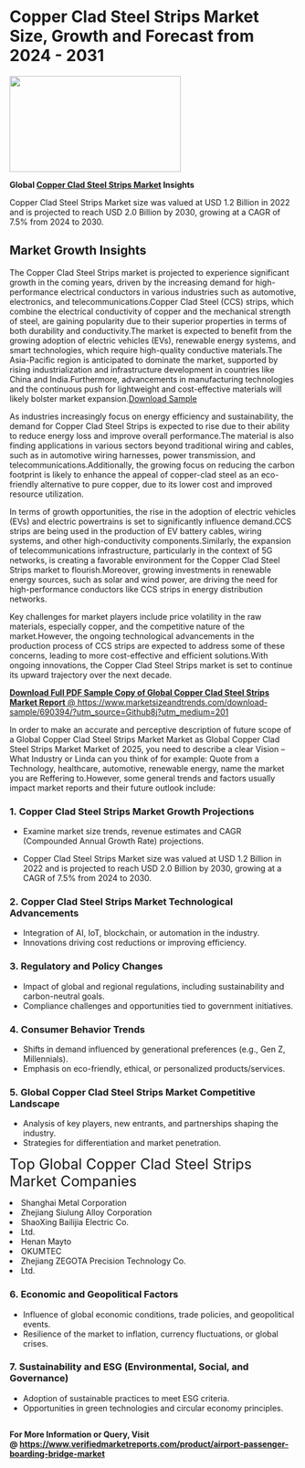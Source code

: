 <H1>Copper Clad Steel Strips Market Size, Growth and Forecast from 2024 - 2031</H1><img class="aligncenter size-medium wp-image-584254" src="https://thirdeyenews.in/wp-content/uploads/2024/09/Global-Market-Research-300x168.jpeg" alt="" width="300" height="168" /><p><strong>Global&nbsp;<a href="https://www.marketsizeandtrends.com/download-sample/690394/?utm_source=Github8j?utm_medium=201">Copper Clad Steel Strips Market</a> Insights</strong></p><p>Copper Clad Steel Strips Market size was valued at USD 1.2 Billion in 2022 and is projected to reach USD 2.0 Billion by 2030, growing at a CAGR of 7.5% from 2024 to 2030.</p><p><h2>Market Growth Insights</h2> <p>The Copper Clad Steel Strips market is projected to experience significant growth in the coming years, driven by the increasing demand for high-performance electrical conductors in various industries such as automotive, electronics, and telecommunications.Copper Clad Steel (CCS) strips, which combine the electrical conductivity of copper and the mechanical strength of steel, are gaining popularity due to their superior properties in terms of both durability and conductivity.The market is expected to benefit from the growing adoption of electric vehicles (EVs), renewable energy systems, and smart technologies, which require high-quality conductive materials.The Asia-Pacific region is anticipated to dominate the market, supported by rising industrialization and infrastructure development in countries like China and India.Furthermore, advancements in manufacturing technologies and the continuous push for lightweight and cost-effective materials will likely bolster market expansion.<a href="download-sample-link">Download Sample</a></p> <p>As industries increasingly focus on energy efficiency and sustainability, the demand for Copper Clad Steel Strips is expected to rise due to their ability to reduce energy loss and improve overall performance.The material is also finding applications in various sectors beyond traditional wiring and cables, such as in automotive wiring harnesses, power transmission, and telecommunications.Additionally, the growing focus on reducing the carbon footprint is likely to enhance the appeal of copper-clad steel as an eco-friendly alternative to pure copper, due to its lower cost and improved resource utilization.</p> <p>In terms of growth opportunities, the rise in the adoption of electric vehicles (EVs) and electric powertrains is set to significantly influence demand.CCS strips are being used in the production of EV battery cables, wiring systems, and other high-conductivity components.Similarly, the expansion of telecommunications infrastructure, particularly in the context of 5G networks, is creating a favorable environment for the Copper Clad Steel Strips market to flourish.Moreover, growing investments in renewable energy sources, such as solar and wind power, are driving the need for high-performance conductors like CCS strips in energy distribution networks.</p> <p>Key challenges for market players include price volatility in the raw materials, especially copper, and the competitive nature of the market.However, the ongoing technological advancements in the production process of CCS strips are expected to address some of these concerns, leading to more cost-effective and efficient solutions.With ongoing innovations, the Copper Clad Steel Strips market is set to continue its upward trajectory over the next decade.</p> <p><a href="download-sample-link"></p><p><span class=""><strong>Download Full PDF Sample Copy of Global Copper Clad Steel Strips Market Report</strong> @ <a href="https://www.marketsizeandtrends.com/download-sample/690394/?utm_source=Github8j?utm_medium=201" target="_blank">https://www.marketsizeandtrends.com/download-sample/690394/?utm_source=Github8j?utm_medium=201</a></span></p><p>In order to make an accurate and perceptive description of future scope of a Global&nbsp;Copper Clad Steel Strips Market Market as Global&nbsp;Copper Clad Steel Strips Market Market of 2025, you need to describe a clear Vision &ndash; What Industry or Linda can you think of for example: Quote from a Technology, healthcare, automotive, renewable energy, name the market you are Reffering to.However, some general trends and factors usually impact market reports and their future outlook include:</p><h3>1.&nbsp;<strong>Copper Clad Steel Strips Market Growth Projections</strong></h3><ul><li>Examine market size trends, revenue estimates and CAGR (Compounded Annual Growth Rate) projections.</li><li><p>Copper Clad Steel Strips Market size was valued at USD 1.2 Billion in 2022 and is projected to reach USD 2.0 Billion by 2030, growing at a CAGR of 7.5% from 2024 to 2030.</p></li></ul><h3>2.&nbsp;<strong>Copper Clad Steel Strips Market Technological Advancements</strong></h3><ul><li>Integration of AI, IoT, blockchain, or automation in the industry.</li><li>Innovations driving cost reductions or improving efficiency.</li></ul><h3>3.&nbsp;<strong>Regulatory and Policy Changes</strong></h3><ul><li>Impact of global and regional regulations, including sustainability and carbon-neutral goals.</li><li>Compliance challenges and opportunities tied to government initiatives.</li></ul><h3>4.&nbsp;<strong>Consumer Behavior Trends</strong></h3><ul><li>Shifts in demand influenced by generational preferences (e.g., Gen Z, Millennials).</li><li>Emphasis on eco-friendly, ethical, or personalized products/services.</li></ul><h3>5.&nbsp;<strong>Global Copper Clad Steel Strips Market Competitive Landscape</strong></h3><ul><li>Analysis of key players, new entrants, and partnerships shaping the industry.</li><li>Strategies for differentiation and market penetration.</li></ul><p data-pm-slice="1 1 []"><span style="color: inherit; font-family: inherit; font-size: 25px;">Top Global Copper Clad Steel Strips Market Companies</span></p><div class="" data-test-id=""><p><li>Shanghai Metal Corporation</li><li> Zhejiang Siulung Alloy Corporation</li><li> ShaoXing Bailijia Electric Co.</li><li> Ltd.</li><li> Henan Mayto</li><li> OKUMTEC</li><li> Zhejiang ZEGOTA Precision Technology Co.</li><li> Ltd.</li></p></div><h3>6.&nbsp;<strong>Economic and Geopolitical Factors</strong></h3><ul><li>Influence of global economic conditions, trade policies, and geopolitical events.</li><li>Resilience of the market to inflation, currency fluctuations, or global crises.</li></ul><h3>7.&nbsp;<strong>Sustainability and ESG (Environmental, Social, and Governance)</strong></h3><ul><li>Adoption of sustainable practices to meet ESG criteria.</li><li>Opportunities in green technologies and circular economy principles.</li></ul><h2><strong style="font-size: 14px;">For More Information or Query, Visit @&nbsp;</strong><a style="background-color: #ffffff; font-size: 14px;" href="https://www.marketsizeandtrends.com/report/copper-clad-steel-strips-market/" target="_blank">https://www.verifiedmarketreports.com/product/airport-passenger-boarding-bridge-market</a></h2>